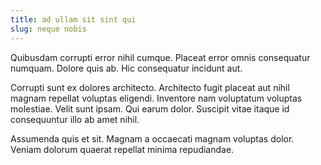 ```yaml
---
title: ad ullam sit sint qui
slug: neque nobis
---
```


Quibusdam corrupti error nihil cumque. Placeat error omnis consequatur numquam. Dolore quis ab. Hic consequatur incidunt aut.

Corrupti sunt ex dolores architecto. Architecto fugit placeat aut nihil magnam repellat voluptas eligendi. Inventore nam voluptatum voluptas molestiae. Velit sunt ipsam. Qui earum dolor. Suscipit vitae itaque id consequuntur illo ab amet nihil.

Assumenda quis et sit. Magnam a occaecati magnam voluptas dolor. Veniam dolorum quaerat repellat minima repudiandae.
